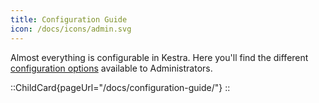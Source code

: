 ```yaml
---
title: Configuration Guide
icon: /docs/icons/admin.svg
---
```


Almost everything is configurable in Kestra. Here you'll find the different [configuration options](/docs/configuration-guide) available to Administrators.

::ChildCard{pageUrl="/docs/configuration-guide/"}
::